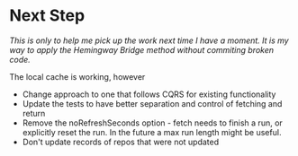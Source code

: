 # Next Step

_This is only to help me pick up the work next time I have a moment._
_It is my way to apply the Hemingway Bridge method without commiting broken code._

The local cache is working, however

- Change approach to one that follows CQRS for existing functionality
- Update the tests to have better separation and control of fetching and return
- Remove the noRefreshSeconds option - fetch needs to finish a run, or explicitly reset the run. In the future a max run length might be useful.
- Don't update records of repos that were not updated
